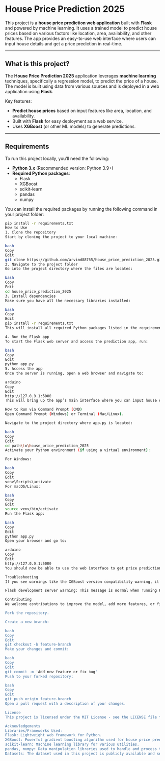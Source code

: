 # House Price Prediction 2025

This project is a **house price prediction web application** built with **Flask** and powered by machine learning. It uses a trained model to predict house prices based on various factors like location, area, availability, and other features. The app provides an easy-to-use web interface where users can input house details and get a price prediction in real-time.

---

## What is this project?

The **House Price Prediction 2025** application leverages **machine learning** techniques, specifically a regression model, to predict the price of a house. The model is built using data from various sources and is deployed in a web application using **Flask**.

Key features:
- **Predict house prices** based on input features like area, location, and availability.
- Built with **Flask** for easy deployment as a web service.
- Uses **XGBoost** (or other ML models) to generate predictions.

---

## Requirements

To run this project locally, you’ll need the following:

- **Python 3.x** (Recommended version: Python 3.9+)
- **Required Python packages**:
  - Flask
  - XGBoost
  - scikit-learn
  - pandas
  - numpy

You can install the required packages by running the following command in your project folder:

```bash
pip install -r requirements.txt
How to Use
1. Clone the repository
Start by cloning the project to your local machine:

bash
Copy
Edit
git clone https://github.com/arvind88765/house_price_prediction_2025.git
2. Navigate to the project folder
Go into the project directory where the files are located:

bash
Copy
Edit
cd house_price_prediction_2025
3. Install dependencies
Make sure you have all the necessary libraries installed:

bash
Copy
Edit
pip install -r requirements.txt
This will install all required Python packages listed in the requirements.txt file.

4. Run the Flask app
To start the Flask web server and access the prediction app, run:

bash
Copy
Edit
python app.py
5. Access the app
Once the server is running, open a web browser and navigate to:

arduino
Copy
Edit
http://127.0.0.1:5000
This will bring up the app’s main interface where you can input house details (like size, location, and availability) to get price predictions.

How to Run via Command Prompt (CMD)
Open Command Prompt (Windows) or Terminal (Mac/Linux).

Navigate to the project directory where app.py is located:

bash
Copy
Edit
cd path\to\house_price_prediction_2025
Activate your Python environment (if using a virtual environment):

For Windows:

bash
Copy
Edit
venv\Scripts\activate
For macOS/Linux:

bash
Copy
Edit
source venv/bin/activate
Run the Flask app:

bash
Copy
Edit
python app.py
Open your browser and go to:

arduino
Copy
Edit
http://127.0.0.1:5000
You should now be able to use the web interface to get price predictions!

Troubleshooting
If you see warnings like the XGBoost version compatibility warning, it’s not an error. This warning informs you that the model might have been saved with a previous version of XGBoost, but it won’t affect the functionality.

Flask development server warning: This message is normal when running Flask in development mode. For production, you should use a proper WSGI server (like Gunicorn or uWSGI).

Contributing
We welcome contributions to improve the model, add more features, or fix bugs! If you'd like to contribute, follow these steps:

Fork the repository.

Create a new branch:

bash
Copy
Edit
git checkout -b feature-branch
Make your changes and commit:

bash
Copy
Edit
git commit -m 'Add new feature or fix bug'
Push to your forked repository:

bash
Copy
Edit
git push origin feature-branch
Open a pull request with a description of your changes.

License
This project is licensed under the MIT License - see the LICENSE file for details.

Acknowledgements
Libraries/Frameworks Used:
Flask: Lightweight web framework for Python.
XGBoost: Powerful gradient boosting algorithm used for house price prediction.
scikit-learn: Machine learning library for various utilities.
pandas, numpy: Data manipulation libraries used to handle and process the data.
Datasets: The dataset used in this project is publicly available and sourced from Kaggle or other reliable sources.
